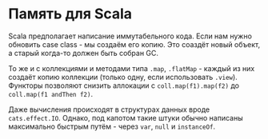 # Память для Scala

Scala предполагает написание иммутабельного кода. Если нам нужно обновить case class - мы создаём его копию. Это соаздёт новый объект, а старый когда-то должен быть собран GC.

То же и с коллекциями и методами типа `.map`, `.flatMap` - каждый из них создаёт копию коллекции (только одну, если использовать `.view`). Функторы позволяют снизить аллокации с `coll.map(f1).map(f2)` до `coll.map(f1 andThen f2)`.

Даже вычисления происходят в структурах данных вроде `cats.effect.IO`. Однако, под капотом такие штуки обычно написаны максимально быстрым путём - через `var`, `null` и `instanceOf`.






